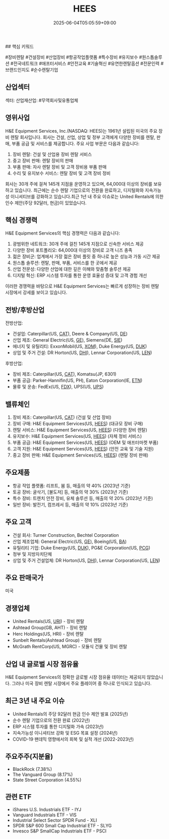 ﻿---
title: "HEES"
date: 2025-06-04T05:05:59+09:00
lastmod: 2025-06-04T05:05:59+09:00
type: docs
sidebar:
  open: true
weight: 402
---
<div style="display:none">
  <meta property="article:published_time" content="2025-06-03T20:05:59Z" />
  <meta property="article:modified_time" content="2025-06-03T20:05:59Z" />
</div>
## 핵심 키워드

#장비렌탈 #건설장비 #산업장비 #항공작업플랫폼 #특수장비 #유지보수 #원스톱솔루션 #전국네트워크 #애프터서비스 #안전교육 #기술혁신 #유연한렌탈옵션 #전문인력 #브랜드인지도 #순수렌탈기업

## 산업섹터

섹터: 산업재산업: #무역회사및유통업체

## 영위사업

H&E Equipment Services, Inc.(NASDAQ: HEES)는 1961년 설립된 미국의 주요 장비 렌탈 회사입니다. 회사는 건설, 산업, 상업 및 정부 고객에게 다양한 장비를 렌탈, 판매, 부품 공급 및 서비스를 제공합니다. 주요 사업 부문은 다음과 같습니다:

1. 장비 렌탈: 건설 및 산업용 장비 렌탈 서비스
2. 중고 장비 판매: 렌탈 장비의 판매
3. 부품 판매: 자사 렌탈 장비 및 고객 장비용 부품 판매
4. 수리 및 유지보수 서비스: 렌탈 장비 및 고객 장비 정비

회사는 30개 주에 걸쳐 145개 지점을 운영하고 있으며, 64,000대 이상의 장비를 보유하고 있습니다. 최근에는 순수 렌탈 기업으로의 전환을 완료하고, 디지털화와 지속가능성 이니셔티브를 강화하고 있습니다.최근 1년 내 주요 이슈로는 United Rentals에 의한 인수 제안(주당 92달러, 현금)이 있었습니다.

## 핵심 경쟁력

H&E Equipment Services의 핵심 경쟁력은 다음과 같습니다:

1. 광범위한 네트워크: 30개 주에 걸친 145개 지점으로 신속한 서비스 제공
2. 다양한 장비 포트폴리오: 64,000대 이상의 장비로 고객 니즈 충족
3. 젊은 장비군: 업계에서 가장 젊은 장비 플릿 중 하나로 높은 성능과 가동 시간 제공
4. 원스톱 솔루션: 렌탈, 판매, 부품, 서비스를 한 곳에서 제공
5. 산업 전문성: 다양한 산업에 대한 깊은 이해와 맞춤형 솔루션 제공
6. 디지털 혁신: ERP 시스템 투자를 통한 운영 효율성 증대 및 고객 경험 개선

이러한 경쟁력을 바탕으로 H&E Equipment Services는 빠르게 성장하는 장비 렌탈 시장에서 강세를 보이고 있습니다.

## 전방/후방산업

전방산업:

- 건설업: Caterpillar(US, [CAT](/company-analysis/cat/)), Deere & Company(US, [DE](/company-analysis/de/))
- 산업 제조: General Electric(US, [GE](/company-analysis/ge/)), Siemens(DE, [SIE](/company-analysis/sie/))
- 에너지 및 유틸리티: ExxonMobil(US, [XOM](/company-analysis/xom/)), Duke Energy(US, [DUK](/company-analysis/duk/))
- 상업 및 주거 건설: DR Horton(US, [DHI](/company-analysis/dhi/)), Lennar Corporation(US, [LEN](/company-analysis/len/))

후방산업:

- 장비 제조: Caterpillar(US, [CAT](/company-analysis/cat/)), Komatsu(JP, 6301)
- 부품 공급: Parker-Hannifin(US, PH), Eaton Corporation(IE, [ETN](/company-analysis/etn/))
- 물류 및 운송: FedEx(US, [FDX](/company-analysis/fdx/)), UPS(US, [UPS](/company-analysis/ups/))

## 밸류체인

1. 장비 제조: Caterpillar(US, [CAT](/company-analysis/cat/)) (건설 및 산업 장비)
2. 장비 구매: H&E Equipment Services(US, [HEES](/company-analysis/hees/)) (대규모 장비 구매)
3. 렌탈 서비스: H&E Equipment Services(US, [HEES](/company-analysis/hees/)) (다양한 장비 렌탈)
4. 유지보수: H&E Equipment Services(US, [HEES](/company-analysis/hees/)) (자체 정비 서비스)
5. 부품 공급: H&E Equipment Services(US, [HEES](/company-analysis/hees/)) (OEM 및 애프터마켓 부품)
6. 고객 지원: H&E Equipment Services(US, [HEES](/company-analysis/hees/)) (안전 교육 및 기술 지원)
7. 중고 장비 판매: H&E Equipment Services(US, [HEES](/company-analysis/hees/)) (렌탈 장비 판매)

## 주요제품

- 항공 작업 플랫폼: 리프트, 붐 등, 매출의 약 40% (2023년 기준)
- 토공 장비: 굴삭기, [불도저] 등, 매출의 약 30% (2023년 기준)
- 특수 장비: 트렌치 안전 장비, 유체 솔루션 등, 매출의 약 20% (2023년 기준)
- 일반 장비: 발전기, 컴프레서 등, 매출의 약 10% (2023년 기준)

## 주요 고객

- 건설 회사: Turner Construction, Bechtel Corporation
- 산업 제조업체: General Electric(US, [GE](/company-analysis/ge/)), Boeing(US, [BA](/company-analysis/ba/))
- 유틸리티 기업: Duke Energy(US, [DUK](/company-analysis/duk/)), PG&E Corporation(US, [PCG](/company-analysis/pcg/))
- 정부 및 지방자치단체
- 상업 및 주거 건설업체: DR Horton(US, [DHI](/company-analysis/dhi/)), Lennar Corporation(US, [LEN](/company-analysis/len/))

## 주요 판매국가

미국

## 경쟁업체

- United Rentals(US, [URI](/company-analysis/uri/)) - 장비 렌탈
- Ashtead Group(GB, AHT) - 장비 렌탈
- Herc Holdings(US, HRI) - 장비 렌탈
- Sunbelt Rentals(Ashtead Group) - 장비 렌탈
- McGrath RentCorp(US, MGRC) - 모듈식 건물 및 장비 렌탈

## 산업 내 글로벌 시장 점유율

H&E Equipment Services의 정확한 글로벌 시장 점유율 데이터는 제공되지 않았습니다. 그러나 미국 장비 렌탈 시장에서 주요 플레이어 중 하나로 인식되고 있습니다.

## 최근 3년 내 주요 이슈

- United Rentals의 주당 92달러 현금 인수 제안 발표 (2025년)
- 순수 렌탈 기업으로의 전환 완료 (2022년)
- ERP 시스템 투자를 통한 디지털화 가속 (2023년)
- 지속가능성 이니셔티브 강화 및 ESG 목표 설정 (2024년)
- COVID-19 팬데믹 영향에서의 회복 및 실적 개선 (2022-2023년)

## 주요주주(지분율)

- BlackRock (7.38%)
- The Vanguard Group (8.17%)
- State Street Corporation (4.55%)

## 관련 ETF

- iShares U.S. Industrials ETF - IYJ
- Vanguard Industrials ETF - VIS
- Industrial Select Sector SPDR Fund - XLI
- SPDR S&P 600 Small Cap Industrial ETF - SLYG
- Invesco S&P SmallCap Industrials ETF - PSCI
